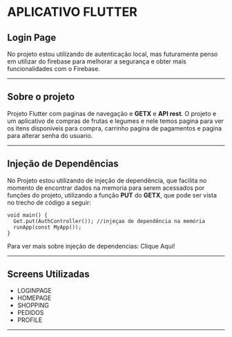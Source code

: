 <h1>APLICATIVO FLUTTER </h1>

<h2>Login Page</h2>
No projeto estou utilizando de autenticação local, mas futuramente penso em utilizar do firebase para melhorar a segurança e obter mais funcionalidades com o Firebase.
<hr>
<h2>Sobre o projeto</h2>
Projeto Flutter com paginas de navegação e <strong>GETX</strong> e <strong>API rest</strong>. 
O projeto e um aplicativo de compras de frutas e legumes
e nele temos pagina para ver os itens disponiveis para compra, carrinho pagina de pagamentos e pagina para alterar senha do usuario.
<hr>
<h2>Injeção de Dependências</h2>
No Projeto estou utilizando de injeção de dependência, que facilita no momento de encontrar dados na memoria para serem acessados por funções do projeto, utilizando a função <strong>PUT</strong> do <strong>GETX</strong>, que pode ser vista no trecho de código a seguir:

```
void main() {
  Get.put(AuthController()); //injeçao de dependência na memória
  runApp(const MyApp());
}
```
Para ver mais sobre injeção de dependencias: <a link="https://medium.com/popcodemobile/inje%C3%A7%C3%A3o-de-depend%C3%AAncias-no-flutter-152704d4064d">Clique Aqui!</a>
<hr>

<h2>Screens Utilizadas</h2>

- LOGINPAGE
- HOMEPAGE
- SHOPPING
- PEDIDOS
- PROFILE

<hr>



